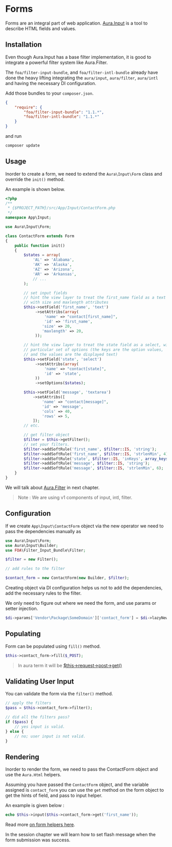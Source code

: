 # Forms

Forms are an integral part of web application.
[Aura.Input](https://github.com/auraphp/Aura.Input) is a tool to
describe HTML fields and values.

## Installation

Even though Aura.Input has a base filter implementation,
it is good to integrate a powerful filter system like Aura.Filter.

The `foa/filter-input-bundle`, and `foa/filter-intl-bundle` already
have done the heavy lifting integrating the `aura/input`, `aura/filter`,
`aura/intl` and having the necessary DI configuration.

Add those bundles to your `composer.json`.

```json
{
    "require": {
        "foa/filter-input-bundle": "1.1.*",
        "foa/filter-intl-bundle": "1.1.*"
    }
}
```

and run

```bash
composer update
```

## Usage

Inorder to create a form, we need to extend the `Aura\Input\Form` class
and override the `init()` method.

An example is shown below.

```php
<?php
/**
 * {$PROJECT_PATH}/src/App/Input/ContactForm.php
 */
namespace App\Input;

use Aura\Input\Form;

class ContactForm extends Form
{
    public function init()
    {
        $states = array(
            'AL' => 'Alabama',
            'AK' => 'Alaska',
            'AZ' => 'Arizona',
            'AR' => 'Arkansas',
            // ...
        );

        // set input fields
        // hint the view layer to treat the first_name field as a text input,
        // with size and maxlength attributes
        $this->setField('first_name', 'text')
             ->setAttribs(array(
                 'name' => "contact[first_name]",
                 'id' => 'first_name',
                'size' => 20,
                'maxlength' => 20,
             ));

        // hint the view layer to treat the state field as a select, with a
        // particular set of options (the keys are the option values,
        // and the values are the displayed text)
        $this->setField('state', 'select')
             ->setAttribs(array(
                 'name' => "contact[state]",
                 'id' => 'state',
             ))
             ->setOptions($states);

        $this->setField('message', 'textarea')
            ->setAttribs([
                'name' => "contact[message]",
                'id' => 'message',
                'cols' => 40,
                'rows' => 5,
            ]);
        // etc.

        // get filter object
        $filter = $this->getFilter();
        // set your filters.
        $filter->addSoftRule('first_name', $filter::IS, 'string');
        $filter->addSoftRule('first_name', $filter::IS, 'strlenMin', 4);
        $filter->addSoftRule('state', $filter::IS, 'inKeys', array_keys($states));
        $filter->addSoftRule('message', $filter::IS, 'string');
        $filter->addSoftRule('message', $filter::IS, 'strlenMin', 6);
    }
}
```

We will talk about [Aura.Filter](https://github.com/auraphp/Aura.Filter/tree/develop) in next chapter.

> Note : We are using v1 components of input, intl, filter.

## Configuration

If we create `App\Input\ContactForm` object via the new operator
we need to pass the dependencies manually as

```php
use Aura\Input\Form;
use Aura\Input\Builder;
use FOA\Filter_Input_Bundle\Filter;

$filter = new Filter();

// add rules to the filter

$contact_form = new ContactForm(new Builder, $filter);
```

Creating object via DI configuration helps us not to add the dependencies,
add the necessary rules to the filter.

We only need to figure out where we need the form, and use params or
setter injection.

```php
$di->params['Vendor\Package\SomeDomain']['contact_form'] = $di->lazyNew('App\Input\ContactForm');
```

## Populating

Form can be populated using `fill()` method.

```php
$this->contact_form->fill($_POST);
```

> In aura term it will be [$this->request->post->get()](https://github.com/auraphp/Aura.Web/blob/develop-2/README-REQUEST.md#superglobals)

## Validating User Input

You can validate the form via the `filter()` method.

```php
// apply the filters
$pass = $this->contact_form->filter();

// did all the filters pass?
if ($pass) {
    // yes input is valid.
} else {
    // no; user input is not valid.
}
```

## Rendering

Inorder to render the form, we need to pass the ContactForm object and use the
`Aura.Html` helpers.

Assuming you have passed the `ContactForm` object, and the variable assigned
is `contact_form` you can use the `get` method on the form object to
get the hints of field, and pass to input helper.

An example is given below :

```php
echo $this->input($this->contact_form->get('first_name'));
```

Read more [on form helpers here](#leanpub-auto-aurahtml-form-helpers).

In the session chapter we will learn how to set flash message when the
form submission was success.
